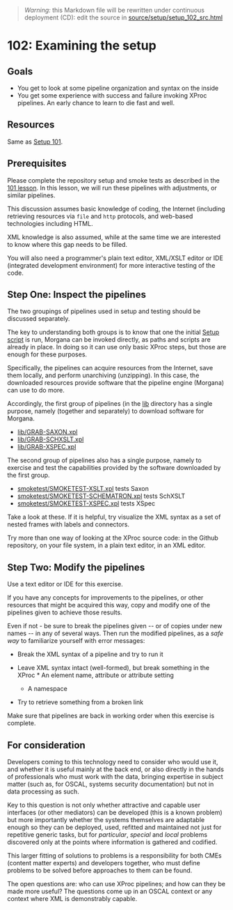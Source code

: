 
> *Warning:* this Markdown file will be rewritten under continuous deployment (CD): edit the source in [source/setup/setup_102_src.html](../../source/setup/setup_102_src.html) 

# 102: Examining the setup



## Goals

* You get to look at some pipeline organization and syntax on the inside
* You get some experience with success and failure invoking XProc pipelines. An early chance to learn to die fast and well.


## Resources

Same as [Setup 101](setup_101_src.html).

## Prerequisites

Please complete the repository setup and smoke tests as described in the [101 lesson](setup_101_src.html). In this lesson, we will run these pipelines with adjustments, or similar pipelines.

This discussion assumes basic knowledge of coding, the Internet (including retrieving resources via `file` and `http` protocols, and web-based technologies including HTML.

XML knowledge is also assumed, while at the same time we are interested to know where this gap needs to be filled.

You will also need a programmer's plain text editor, XML/XSLT editor or IDE (integrated development environment) for more interactive testing of the code.

## Step One: Inspect the pipelines

The two groupings of pipelines used in setup and testing should be discussed separately.

The key to understanding both groups is to know that one the initial [Setup script](../../setup.sh) is run, Morgana can be invoked directly, as paths and scripts are already in place. In doing so it can use only basic XProc steps, but those are enough for these purposes.

Specifically, the pipelines can acquire resources from the Internet, save them locally, and perform unarchiving (unzipping). In this case, the downloaded resources provide software that the pipeline engine (Morgana) can use to do more.

Accordingly, the first group of pipelines (in the [lib](../lib/) directory has a single purpose, namely (together and separately) to download software for Morgana.

* [lib/GRAB-SAXON.xpl](../../lib/GRAB-SAXON.xpl)
* [lib/GRAB-SCHXSLT.xpl](../../lib/GRAB-SCHXSLT.xpl)
* [lib/GRAB-XSPEC.xpl](../../lib/GRAB-XSPEC.xpl)


The second group of pipelines also has a single purpose, namely to exercise and test the capabilities provided by the software downloaded by the first group.

* [smoketest/SMOKETEST-XSLT.xpl](../../smoketest/SMOKETEST-XSLT.xpl) tests Saxon
* [smoketest/SMOKETEST-SCHEMATRON.xpl](../../smoketest/SMOKETEST-SCHEMATRON.xpl) tests SchXSLT
* [smoketest/SMOKETEST-XSPEC.xpl](../../smoketest/SMOKETEST-XSPEC.xpl) tests XSpec


Take a look at these. If it is helpful, try visualize the XML syntax as a set of nested frames with labels and connectors.

Try more than one way of looking at the XProc source code: in the Github repository, on your file system, in a plain text editor, in an XML editor.

## Step Two: Modify the pipelines

Use a text editor or IDE for this exercise.

If you have any concepts for improvements to the pipelines, or other resources that might be acquired this way, copy and modify one of the pipelines given to achieve those results.

Even if not - be sure to break the pipelines given -- or of copies under new names -- in any of several ways. Then run the modified pipelines, as a *safe way* to familiarize yourself with error messages:

* Break the XML syntax of a pipeline and try to run it
* Leave XML syntax intact (well-formed), but break something in the XProc   * An element name, attribute or attribute setting
  * A namespace

 
* Try to retrieve something from a broken link


Make sure that pipelines are back in working order when this exercise is complete.

## For consideration

Developers coming to this technology need to consider who would use it, and whether it is useful mainly at the back end, or also directly in the hands of professionals who must work with the data, bringing expertise in subject matter (such as, for OSCAL, systems security documentation) but not in data processing as such.

Key to this question is not only whether attractive and capable user interfaces (or other mediators) can be developed (this is a known problem) but more importantly whether the systems themselves are adaptable enough so they can be deployed, used, refitted and maintained not just for repetitive generic tasks, but for *particular*, *special* and *local* problems discovered only at the points where information is gathered and codified.

This larger fitting of solutions to problems is a responsibility for both CMEs (content matter experts) and developers together, who must define problems to be solved before approaches to them can be found.

The open questions are: who can use XProc pipelines; and how can they be made more useful? The questions come up in an OSCAL context or any context where XML is demonstrably capable.
